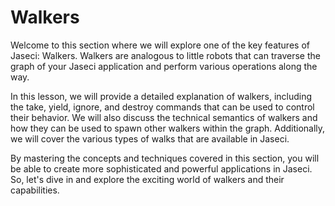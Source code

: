 # Walkers

Welcome to this section where we will explore one of the key features of Jaseci: Walkers. Walkers are analogous to little robots that can traverse the graph of your Jaseci application and perform various operations along the way.

In this lesson, we will provide a detailed explanation of walkers, including the take, yield, ignore, and destroy commands that can be used to control their behavior. We will also discuss the technical semantics of walkers and how they can be used to spawn other walkers within the graph. Additionally, we will cover the various types of walks that are available in Jaseci.

By mastering the concepts and techniques covered in this section, you will be able to create more sophisticated and powerful applications in Jaseci. So, let's dive in and explore the exciting world of walkers and their capabilities.
